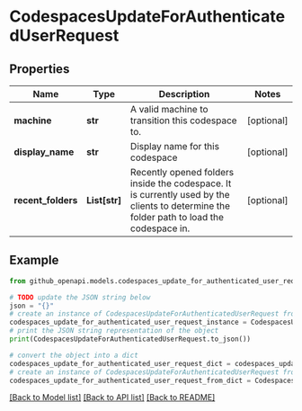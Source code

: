 # CodespacesUpdateForAuthenticatedUserRequest


## Properties

Name | Type | Description | Notes
------------ | ------------- | ------------- | -------------
**machine** | **str** | A valid machine to transition this codespace to. | [optional] 
**display_name** | **str** | Display name for this codespace | [optional] 
**recent_folders** | **List[str]** | Recently opened folders inside the codespace. It is currently used by the clients to determine the folder path to load the codespace in. | [optional] 

## Example

```python
from github_openapi.models.codespaces_update_for_authenticated_user_request import CodespacesUpdateForAuthenticatedUserRequest

# TODO update the JSON string below
json = "{}"
# create an instance of CodespacesUpdateForAuthenticatedUserRequest from a JSON string
codespaces_update_for_authenticated_user_request_instance = CodespacesUpdateForAuthenticatedUserRequest.from_json(json)
# print the JSON string representation of the object
print(CodespacesUpdateForAuthenticatedUserRequest.to_json())

# convert the object into a dict
codespaces_update_for_authenticated_user_request_dict = codespaces_update_for_authenticated_user_request_instance.to_dict()
# create an instance of CodespacesUpdateForAuthenticatedUserRequest from a dict
codespaces_update_for_authenticated_user_request_from_dict = CodespacesUpdateForAuthenticatedUserRequest.from_dict(codespaces_update_for_authenticated_user_request_dict)
```
[[Back to Model list]](../README.md#documentation-for-models) [[Back to API list]](../README.md#documentation-for-api-endpoints) [[Back to README]](../README.md)


